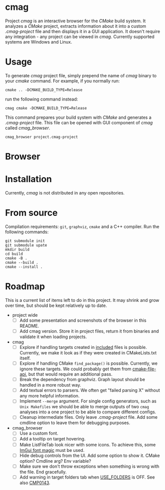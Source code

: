 # cmag

Project *cmag* is an interactive browser for the *CMake* build system. It analyzes a *CMake* project, extracts information about it into a custom *.cmag-project* file and then displays it in a GUI application. It doesn't require any integration - any project can be viewed in *cmag*. Currently supported systems are Windows and Linux.



# Usage
To generate *cmag* project file, simply prepend the name of *cmag* binary to your *cmake* command. For example, if you normally run:
```
cmake .. -DCMAKE_BUILD_TYPE=Release
```

run the following command instead:
```
cmag cmake -DCMAKE_BUILD_TYPE=Release
```

This command prepares your build system with *CMake* and generates a *.cmag-project* file. This file can be opened with GUI component of *cmag* called *cmag_browser*.
```
cmag_browser project.cmag-project
```



# Browser



# Installation
Currently, *cmag* is not distributed in any open repositories.

# From source
Compilation requirements: `git`, `graphviz`, `cmake` and a C++ compiler. Run the following commands:
```
git submodule init
git submodule upate
mkdir build
cd build
cmake -B .
cmake --build .
cmake --install .
```



# Roadmap
This is a current list of items left to do in this project. It may shrink and grow over time, but should be kept relatively up to date.
- project wide
  - [ ] Add some presentation and screenshots of the browser in this README.
  - [ ] Add cmag version. Store it in project files, return it from binaries and validate it when loading projects.
- cmag
  - [ ] Explore if handling targets created in [included](https://cmake.org/cmake/help/latest/command/include.html) files is possible. Currently, we make it look as if they were created in CMakeLists.txt itself.
  - [ ] Explore if handling CMake `find_package()` is possible. Currently, we ignore these targets. We could probably get them from [cmake-file-api](https://cmake.org/cmake/help/latest/manual/cmake-file-api.7.html), but that would require an additional pass.
  - [ ] Break the dependency from graphviz. Graph layout should be handled in a more robust way.
  - [ ] Add textual errors to parsers. We often get "failed parsing X" without any more helpful information.
  - [ ] Implement `--merge` argument. For single config generators, such as `Unix Makefiles` we should be able to merge outputs of two `cmag` analyses into a one project to be able to compare different configs.
  - [ ] Cleanup intermediate files. Only leave *.cmag-project* file. Add some cmdline option to leave them for debugging purposes.
- cmag_browser
  - [ ] Use a custom font.
  - [ ] Add a tooltip on target hovering.
  - [ ] Make ListFileTab look nicer with some icons. To achieve this, some [ImGui font magic](https://github.com/ocornut/imgui/blob/master/docs/FONTS.md) must be used.
  - [ ] Hide debug controls from the UI. Add some option to show it. CMake option? Cmdline arg? Env variable?
  - [ ] Make sure we don't throw exceptions when something is wrong with the file. End gracefully.
  - [ ] Add warning in target folders tab when [USE_FOLDERS](https://cmake.org/cmake/help/latest/prop_gbl/USE_FOLDERS.html) is OFF. See also [CMP0143](https://cmake.org/cmake/help/latest/policy/CMP0143.html).
